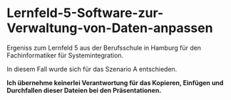 # Lernfeld-5-Software-zur-Verwaltung-von-Daten-anpassen
Ergeniss zum Lernfeld 5 aus der Berufsschule in Hamburg für den Fachinformatiker für Systemintegration.

In diesem Fall wurde sich für das Szenario A entschieden.

**Ich übernehme keinerlei Verantwortung für das Kopieren, Einfügen und Durchfallen dieser Dateien bei den Präsentationen.**

